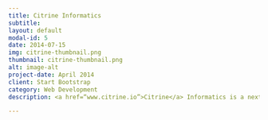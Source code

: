 ```yaml
---
title: Citrine Informatics
subtitle: 
layout: default
modal-id: 5
date: 2014-07-15
img: citrine-thumbnail.png
thumbnail: citrine-thumbnail.png
alt: image-alt
project-date: April 2014
client: Start Bootstrap
category: Web Development
description: <a href=“www.citrine.io”>Citrine</a> Informatics is a next-generation platform built from the ground up for materials data. The platform harnesses the power of AI to bring new materials to market faster, and capture materials-enabled product value.

---
```

